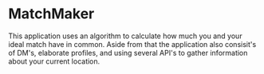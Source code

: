 # MatchMaker
This application uses an algorithm to calculate how much you and your ideal match have in common. Aside from that the application also consisit's of DM's, elaborate profiles, and using several API's to gather information about your current location. 
